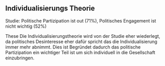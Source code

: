 ## Individualisierungs Theorie

Studie: Politische Partizipation ist out (71%), Politisches Engagement ist nicht wichtig (52%)

These
Die Individualisierungstheorie wird von der Studie eher wiederlegt, da politisches Desinteresse eher dafür spricht das die Individualisierung immer mehr abnimmt. 
Dies ist Begründet dadurch das politische Partizipation ein wichtiger Teil ist um sich individuell in die Gesellschaft einzubringen.
